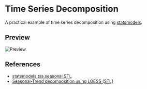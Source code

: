 # Time Series Decomposition

A practical example of time series decomposition using [statsmodels](https://www.statsmodels.org/stable/index.html).

## Preview

![Preview](https://raw.githubusercontent.com/AlumiK/github-playground/main/ImageHost/time-series-decomposition/preview.png)

## References

- [statsmodels.tsa.seasonal.STL](https://www.statsmodels.org/stable/generated/statsmodels.tsa.seasonal.STL.html#statsmodels.tsa.seasonal.STL)
- [Seasonal-Trend decomposition using LOESS (STL)](https://www.statsmodels.org/stable/examples/notebooks/generated/stl_decomposition.html)

